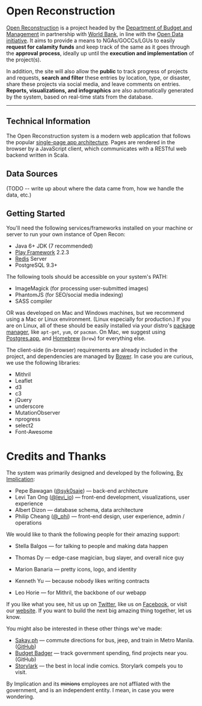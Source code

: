 Open Reconstruction
====================

[Open Reconstruction](http://openreconstruction.gov.ph) is a project headed by the [Department of Budget and Management](http://dbm.gov.ph) in partnership with [World Bank](http://www.worldbank.org.ph), in line with the [Open Data initiative](http://data.gov.ph). It aims to provide a means to NGAs/GOCCs/LGUs to easily **request for calamity funds** and keep track of the same as it goes through the **approval process**, ideally up until the **execution and implementation** of the project(s).

In addition, the site will also allow the **public** to track progress of projects and requests, **search and filter** these entries by location, type, or disaster, share these projects via social media, and leave comments on entries. **Reports, visualizations, and infographics** are also automatically generated by the system, based on real-time stats from the database.

---

## Technical Information

The Open Reconstruction system is a modern web application that follows the popular [single-page app architecture](http://en.wikipedia.org/wiki/Single-page_application). Pages are rendered in the browser by a JavaScript client, which communicates with a RESTful web backend written in Scala.


## Data Sources

(TODO -- write up about where the data came from, how we handle the data, etc.)

## Getting Started

You'll need the following services/frameworks installed on your machine or server to run your own instance of Open Recon:

* Java 6+ JDK (7 recommended)
* [Play Framework](http://playframework.com) 2.2.3
* [Redis](http://redis.io) Server
* PostgreSQL 9.3+

The following tools should be accessible on your system's PATH:

* ImageMagick (for processing user-submitted images)
* PhantomJS (for SEO/social media indexing)
* SASS compiler

OR was developed on Mac and Windows machines, but we recommend using a Mac or Linux environment. (Linux especially for production.) If you are on Linux, all of these should be easily installed via your distro's [package manager](http://en.wikipedia.org/wiki/Package_management_system), like `apt-get`, `yum`, or `pacman`. On Mac, we suggest using [Postgres.app](http://postgresapp.com/), and [Homebrew](http://brew.sh/) (`brew`) for everything else.

The client-side (in-browser) requirements are already included in the project, and dependencies are managed by [Bower](http://bower.io). In case you are curious, we use the following libraries:

* Mithril
* Leaflet
* d3
* c3
* jQuery
* underscore
* MutationObserver
* nprogress
* select2
* Font-Awesome

# Credits and Thanks

The system was primarily designed and developed by the following, [By Implication](http://byimplication.com):

* Pepe Bawagan ([@syk0saje](http://twitter.com/syk0saje)) — back-end architecture
* Levi Tan Ong ([@levi_io](http://twitter.com/levi_io)) — front-end development, visualizations, user experience
* Albert Dizon — database schema, data architecture
* Philip Cheang ([@_phi](http://twitter.com/_phi)) — front-end design, user experience, admin / operations

We would like to thank the following people for their amazing support:

* Stella Balgos — for talking to people and making data happen
* Thomas Dy — edge-case magician, bug slayer, and overall nice guy
* Marion Banaria — pretty icons, logo, and identity
* Kenneth Yu — because nobody likes writing contracts

* Leo Horie — for Mithril, the backbone of our webapp

If you like what you see, hit us up on [Twitter](http://twitter.com/_phi), like us on [Facebook](http://facebook.com/byimplication), or visit our [website](http://byimplication.com). If you want to build the next big amazing thing together, let us know.

You might also be interested in these other things we've made:

* [Sakay.ph](http://sakay.ph) — commute directions for bus, jeep, and train in Metro Manila. ([GitHub](https://github.com/sakayph))
* [Budget Badger](http://budgetbadger.ph) — track government spending, find projects near you. (GitHub)
* [Storylark](http://storylark.ph) — the best in local indie comics. Storylark compels you to visit.

By Implication and its ~~minions~~ employees are not affliated with the government, and is an independent entity. I mean, in case you were wondering.
